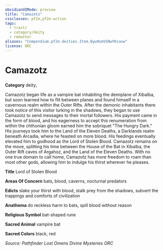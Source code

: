 ```yaml
---
obsidianUIMode: preview
title: "Camazotz"
cssclasses: pf2e,pf2e-action
tags:
  - trait/
  - category/deity
  - remaster
aliases: "Compendium.pf2e.deities.Item.Byw9omVSNwYKcauw"
license: ORC
---
```

# Camazotz

### 

**Category** deity; 




Camazotz began life as a vampire bat inhabiting the demiplane of Xibalba, but soon learned how to flit between planes and found himself in a cavernous realm within the Outer Rifts. After the demonic inhabitants there took notice of this visitor lurking in the shadows, they began to use Camazotz to send messages to their mortal followers. His payment came in the form of blood, and his eagerness to accept this renumeration from within the chthonian gloom earned him the sobriquet "The Hungry Dark." His journeys took him to the Land of the Eleven Deaths, a Darklands realm beneath Arcadia, where he feasted on more blood. His feedings eventually elevated him to godhood as the Lord of Stolen Blood. Camazotz remains on the move, splitting his time between the House of the Bat in Xibalba, the Outer Rift caves of Argahoz, and the Land of the Eleven Deaths. With no one true domain to call home, Camazotz has more freedom to roam than most other gods, allowing him to indulge his thirst wherever he pleases.

**Title** Lord of Stolen Blood

**Areas Of Concern** bats, blood, caverns, nocturnal predators

**Edicts** slake your thirst with blood, stalk prey from the shadows, subvert the trappings and comforts of civilization

**Anathema** do reckless harm to bats, spill blood without reason

**Religious Symbol** bat-shaped rune

**Sacred Animal** vampire bat

**Sacred Colors** black, red

*Source: Pathfinder Lost Omens Divine Mysteries*
*ORC*
